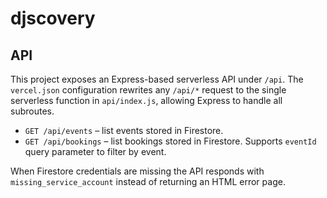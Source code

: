 # djscovery

## API

This project exposes an Express-based serverless API under `/api`.
The `vercel.json` configuration rewrites any `/api/*` request to the
single serverless function in `api/index.js`, allowing Express to handle
all subroutes.

- `GET /api/events` – list events stored in Firestore.
- `GET /api/bookings` – list bookings stored in Firestore. Supports `eventId` query parameter to filter by event.

When Firestore credentials are missing the API responds with `missing_service_account` instead of returning an HTML error page.
